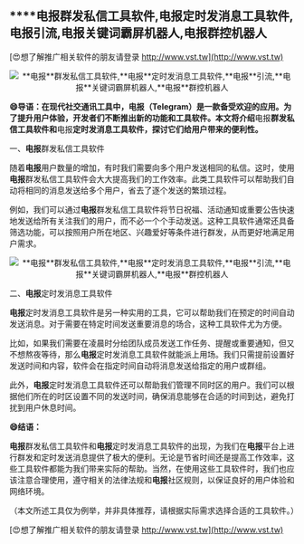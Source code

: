 ## ****电报**群发私信工具软件,**电报**定时发消息工具软件,**电报**引流,**电报**关键词霸屏机器人,**电报**群控机器人**

[😍想了解推广相关软件的朋友请登录 http://www.vst.tw](http://www.vst.tw)

 <center><img src="https://vst.tw/MP4/tuiguang/png/0.png" alt="**电报**群发私信工具软件,**电报**定时发消息工具软件,**电报**引流,**电报**关键词霸屏机器人,**电报**群控机器人"></center>

**😄导语：在现代社交通讯工具中，**电报**（Telegram）是一款备受欢迎的应用。为了提升用户体验，开发者们不断推出新的功能和工具软件。本文将介绍**电报**群发私信工具软件和**电报**定时发消息工具软件，探讨它们给用户带来的便利性。**

一、**电报**群发私信工具软件

随着**电报**用户数量的增加，有时我们需要向多个用户发送相同的私信。这时，使用**电报**群发私信工具软件会大大提高我们的工作效率。此类工具软件可以帮助我们自动将相同的消息发送给多个用户，省去了逐个发送的繁琐过程。

例如，我们可以通过**电报**群发私信工具软件将节日祝福、活动通知或重要公告快速地发送给所有关注我们的用户，而不必一个个手动发送。这种工具软件通常还具备筛选功能，可以按照用户所在地区、兴趣爱好等条件进行群发，从而更好地满足用户需求。

 <center><img src="https://vst.tw/MP4/tuiguang/png/3.png" alt="**电报**群发私信工具软件,**电报**定时发消息工具软件,**电报**引流,**电报**关键词霸屏机器人,**电报**群控机器人"></center>

二、**电报**定时发消息工具软件

**电报**定时发消息工具软件是另一种实用的工具，它可以帮助我们在预定的时间自动发送消息。对于需要在特定时间发送重要消息的场合，这种工具软件尤为方便。

比如，如果我们需要在凌晨时分给团队成员发送工作任务、提醒或重要通知，但又不想熬夜等待，那么**电报**定时发消息工具软件就能派上用场。我们只需提前设置好发送时间和内容，软件会在指定时间自动将消息发送给指定的用户或群组。

此外，**电报**定时发消息工具软件还可以帮助我们管理不同时区的用户。我们可以根据他们所在的时区设置不同的发送时间，确保消息能够在合适的时间到达，避免打扰到用户休息时间。

**😄结语：**

**电报**群发私信工具软件和**电报**定时发消息工具软件的出现，为我们在**电报**平台上进行群发和定时发送消息提供了极大的便利。无论是节省时间还是提高工作效率，这些工具软件都能为我们带来实际的帮助。当然，在使用这些工具软件时，我们也应该注意合理使用，遵守相关的法律法规和**电报**社区规则，以保证良好的用户体验和网络环境。

（本文所述工具仅为例举，并非具体推荐，请根据实际需求选择合适的工具软件。）

[😍想了解推广相关软件的朋友请登录 http://www.vst.tw](http://www.vst.tw)



